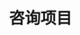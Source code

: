 ---
layout: PageLayout
page: Consulting
title: 咨询项目
cards:
  - title: 土地价值潜力预测
    img: c-1.png
    type: 企业客户委托
    desc: 基于城市空间价值模型，提出城市空间活力与增长潜力的评估方法，并基于各类城市新兴数据，刻画分析地区空间活力特征和各类设施的供应情况，识别出区域中潜在价值区域。
    highlight: 建立了一套城市土地价值的评估模型，能识别到1km网格尺度的土地价值，辅助投资决策。
    href: https://github.com/quanturban
  - title: 未来社区空间模型
    img: c-1.png
    type: 企业客户委托
    desc: 研究新技术背景下人类行为方式的改变及其对空间组织方式的影响；研究面向特定群体的灵活、混合的空间组织方式，构建未来社区空间模型和典型场景。
    highlight: 提出一套面向 10-15 年后的未来社区的空间模型，以场景应用为导向建立了技术与空间的匹配关系。
    href: https://github.com/quanturban
  - title: 粤港澳大湾区产业园区评估
    img: c-1.png
    type: 自主研究课题
    desc: 产业园区是城市经济发展的载体，也是支撑微观企业主体发展的空间平台。研究围绕粤港澳大湾区157个产业园区发展情况，从区位、成本、配套、产业、创新、政策等角度进行了全方位评价。
    highlight: 基于产业大数据，提出了一套从微观角度对产业园区发展的评价模型，建立了大湾区产业数据库。
    href: https://github.com/quanturban
  - title: 创新空间发展规划
    img: c-1.png
    type: 政府客户委托
    desc: 研究把握全球新兴产业发展方向和 全球创新中心城市的发展特征，归纳出城市创 新空间组织方法，提出北京创新空间的分类引 导策略和层次化组织策略。
    highlight: 提出一套“主体-行为-空间”视角 的创新空间形成机制，建构起北京创新空间的 宏观、中观和微观干预引导体系。
    href: https://github.com/quanturban
  - title: 城市品质比较
    img: c-1.png
    type: 政府客户委托
    desc: 研究立足于城市品质的理论研究，提出高品质城市内涵，并通过各指标维度的数据收集和整理，对比了海淀区与其他区域的城市品质情况。
    highlight: 建立一套评估城市品质的评估模型，该模型可用于宏观尺度，也可用于微观尺度。
    href: https://github.com/quanturban
  - title: 社区发展评估
    img: c-1.png
    type: 企业联合研究
    desc: 社区是城市治理的基本单元，社区发展情况的评估是城市体检的重要抓手。 研究围绕居民需求，从安全、环境、服务、社群和产业五个维度，对深圳市663个社区进行了全方位评价。
    highlight: 基于大数据支撑的各项分析，提出一套从微观角度进行社区评价的解决方案。
    href: https://github.com/quanturban
---